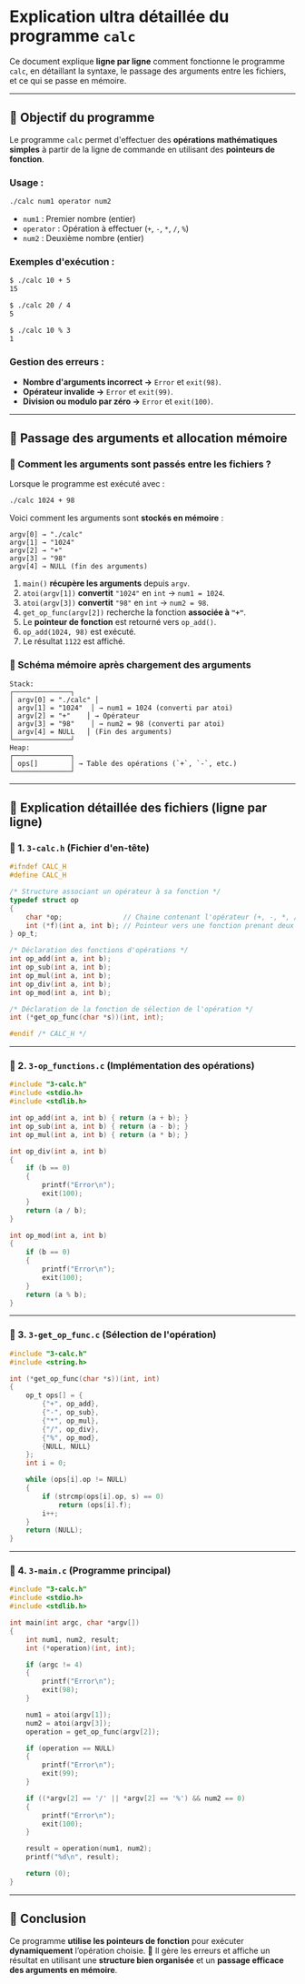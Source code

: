 # Explication ultra détaillée du programme `calc`

Ce document explique **ligne par ligne** comment fonctionne le programme `calc`, en détaillant la syntaxe, le passage des arguments entre les fichiers, et ce qui se passe en mémoire.

---

## 📌 Objectif du programme
Le programme `calc` permet d'effectuer des **opérations mathématiques simples** à partir de la ligne de commande en utilisant des **pointeurs de fonction**.

### **Usage :**
```bash
./calc num1 operator num2
```
- `num1` : Premier nombre (entier)
- `operator` : Opération à effectuer (`+`, `-`, `*`, `/`, `%`)
- `num2` : Deuxième nombre (entier)

### **Exemples d'exécution :**
```bash
$ ./calc 10 + 5
15

$ ./calc 20 / 4
5

$ ./calc 10 % 3
1
```

### **Gestion des erreurs :**
- **Nombre d'arguments incorrect →** `Error` et `exit(98)`.
- **Opérateur invalide →** `Error` et `exit(99)`.
- **Division ou modulo par zéro →** `Error` et `exit(100)`.

---

## 📁 Passage des arguments et allocation mémoire
### 📌 Comment les arguments sont passés entre les fichiers ?

Lorsque le programme est exécuté avec :
```bash
./calc 1024 + 98
```
Voici comment les arguments sont **stockés en mémoire** :
```
argv[0] → "./calc"
argv[1] → "1024"
argv[2] → "+"
argv[3] → "98"
argv[4] → NULL (fin des arguments)
```

1. `main()` **récupère les arguments** depuis `argv`.
2. `atoi(argv[1])` **convertit** `"1024"` en `int` → `num1 = 1024`.
3. `atoi(argv[3])` **convertit** `"98"` en `int` → `num2 = 98`.
4. `get_op_func(argv[2])` recherche la fonction **associée à `"+"`**.
5. Le **pointeur de fonction** est retourné vers `op_add()`.
6. `op_add(1024, 98)` est exécuté.
7. Le résultat `1122` est affiché.

### 📌 Schéma mémoire après chargement des arguments
```
Stack:
┌──────────────┐
│ argv[0] = "./calc" │
│ argv[1] = "1024"  │ → num1 = 1024 (converti par atoi)
│ argv[2] = "+"    │ → Opérateur
│ argv[3] = "98"    │ → num2 = 98 (converti par atoi)
│ argv[4] = NULL   │ (Fin des arguments)
└──────────────┘
Heap:
┌──────────────┐
│ ops[]        │ → Table des opérations (`+`, `-`, etc.)
└──────────────┘
```
---

## 📌 Explication détaillée des fichiers (ligne par ligne)

### 📌 1. `3-calc.h` (Fichier d'en-tête)
```c
#ifndef CALC_H
#define CALC_H

/* Structure associant un opérateur à sa fonction */
typedef struct op
{
    char *op;               // Chaine contenant l'opérateur (+, -, *, /, %)
    int (*f)(int a, int b); // Pointeur vers une fonction prenant deux entiers
} op_t;

/* Déclaration des fonctions d'opérations */
int op_add(int a, int b);
int op_sub(int a, int b);
int op_mul(int a, int b);
int op_div(int a, int b);
int op_mod(int a, int b);

/* Déclaration de la fonction de sélection de l'opération */
int (*get_op_func(char *s))(int, int);

#endif /* CALC_H */
```
---

### 📌 2. `3-op_functions.c` (Implémentation des opérations)
```c
#include "3-calc.h"
#include <stdio.h>
#include <stdlib.h>

int op_add(int a, int b) { return (a + b); }
int op_sub(int a, int b) { return (a - b); }
int op_mul(int a, int b) { return (a * b); }

int op_div(int a, int b)
{
    if (b == 0)
    {
        printf("Error\n");
        exit(100);
    }
    return (a / b);
}

int op_mod(int a, int b)
{
    if (b == 0)
    {
        printf("Error\n");
        exit(100);
    }
    return (a % b);
}
```
---

### 📌 3. `3-get_op_func.c` (Sélection de l'opération)
```c
#include "3-calc.h"
#include <string.h>

int (*get_op_func(char *s))(int, int)
{
    op_t ops[] = {
        {"+", op_add},
        {"-", op_sub},
        {"*", op_mul},
        {"/", op_div},
        {"%", op_mod},
        {NULL, NULL}
    };
    int i = 0;

    while (ops[i].op != NULL)
    {
        if (strcmp(ops[i].op, s) == 0)
            return (ops[i].f);
        i++;
    }
    return (NULL);
}
```
---

### 📌 4. `3-main.c` (Programme principal)
```c
#include "3-calc.h"
#include <stdio.h>
#include <stdlib.h>

int main(int argc, char *argv[])
{
    int num1, num2, result;
    int (*operation)(int, int);

    if (argc != 4)
    {
        printf("Error\n");
        exit(98);
    }

    num1 = atoi(argv[1]);
    num2 = atoi(argv[3]);
    operation = get_op_func(argv[2]);

    if (operation == NULL)
    {
        printf("Error\n");
        exit(99);
    }

    if ((*argv[2] == '/' || *argv[2] == '%') && num2 == 0)
    {
        printf("Error\n");
        exit(100);
    }

    result = operation(num1, num2);
    printf("%d\n", result);

    return (0);
}
```
---

## 🎯 **Conclusion**
Ce programme **utilise les pointeurs de fonction** pour exécuter **dynamiquement** l’opération choisie. 🚀 Il gère les erreurs et affiche un résultat en utilisant une **structure bien organisée** et un **passage efficace des arguments en mémoire**.

